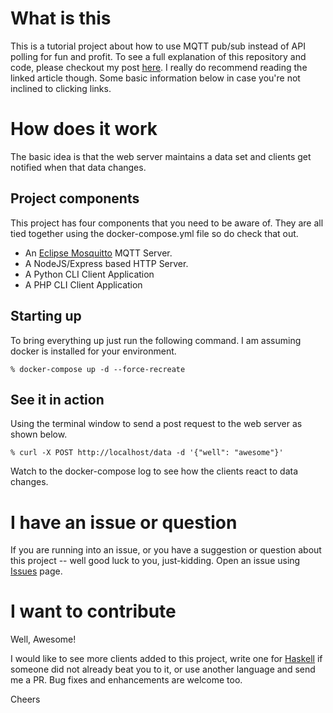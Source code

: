 # What is this
This is a tutorial project about how to use MQTT pub/sub instead of API polling for fun and profit. To see a full explanation of this repository and code, please checkout my post [here](https://medium.com/@naveed125).
I really do recommend reading the linked article though. Some basic information below in case you're not inclined to clicking links.

# How does it work
The basic idea is that the web server maintains a data set and clients get notified when that data changes.

## Project components
This project has four components that you need to be aware of. They are all tied together using the docker-compose.yml file so do check that out.
* An [Eclipse Mosquitto](https://mosquitto.org/) MQTT Server.
* A NodeJS/Express based HTTP Server.
* A Python CLI Client Application
* A PHP CLI Client Application

## Starting up
To bring everything up just run the following command. I am assuming docker is installed for your environment.
```
% docker-compose up -d --force-recreate

```

## See it in action
Using the terminal window to send a post request to the web server as shown below.
```
% curl -X POST http://localhost/data -d '{"well": "awesome"}'
```
Watch to the docker-compose log to see how the clients react to data changes.

# I have an issue or question
If you are running into an issue, or you have a suggestion or question about this project -- well good luck to you, just-kidding. Open an issue using [Issues](https://github.com/naveed125/mqtt-api-pub-sub/issues) page.

# I want to contribute
Well, Awesome! 

I would like to see more clients added to this project, write one for [Haskell](https://www.haskell.org/) if someone did not already beat you to it, or use another language and send me a PR. Bug fixes and enhancements are welcome too.

Cheers

